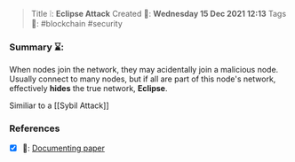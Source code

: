 > Title ❕: **Eclipse Attack**
> Created 📅: **Wednesday 15 Dec 2021 12:13**
  Tags 📎: #blockchain  #security 

### Summary ⌛:
When nodes join the network, they may acidentally join a malicious node. Usually connect to many nodes, but if all are part of this node's network, effectively **hides** the true network, **Eclipse**.

Similiar to a [[Sybil Attack]]

### References
- [x] 🔗: [Documenting paper](https://eprint.iacr.org/2015/263.pdf)